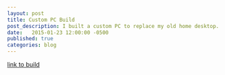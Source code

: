 ```yaml
---
layout: post
title: Custom PC Build
post_description: I built a custom PC to replace my old home desktop.
date:   2015-01-23 12:00:00 -0500
published: true
categories: blog
---
```

[link to build](https://pcpartpicker.com/b/Pq8KHx)
